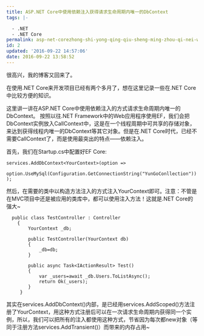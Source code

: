 ```yaml
---
title: ASP.NET Core中使用依赖注入获得请求生命周期内唯一的DbContext
tags: |-

  - .NET
  - .NET Core
permalink: asp-net-corezhong-shi-yong-qing-qiu-sheng-ming-zhou-qi-nei-wei-yi-de-dbcontext
id: 2
updated: '2016-09-22 14:57:06'
date: 2016-09-22 13:58:52
---
```


很高兴，我的博客又回来了。

在使用.NET Core来开发项目已经有两个多月了，想在这里记录一些在.NET Core中比较方便的知识。

这里讲一讲在ASP.NET Core中使用依赖注入的方式请求生命周期内唯一的DbContext。
按照以往.NET Framework中的Web应用程序使用EF，我们会把DbContext实例放入CallContext中，这是在一个线程周期中可共享的存储对象，来达到获得线程内唯一的DbContext等其它对象。但是在.NET Core时代，已经不需要CallContext了，而是使用最突出的特点——依赖注入。

首先，我们在Startup.cs中配置好EF Core:

```asp.net
services.AddDbContext<YourContext>(option =>
     option.UseMySql(Configuration.GetConnectionString("YunGoConllection"))
);
```
然后，在需要的类中以构造方法注入的方式注入YourContext即可。注意：不管是在MVC项目中还是被应用的类库中，都可以使用注入方法！这就是.NET Core的强大~

```asp.net
  public class TestController : Controller
    {
        YourContext _db;

        public TestController(YourContext db)
        {
            _db=db;
        }

        public async Task<IActionResult> Test()
        {
            var _users=await _db.Users.ToListAsync();
            return Ok(_users);
        }
     }
```

其实在services.AddDbContext()内部，是已经用services.AddScoped()方法注册了YourContext，用这种方式注册后可以在一次请求生命周期内获得同一个实例，所以，我们可以把所有的注入都使用这种方式，节省因为每次都new对象（等同于注册方法services.AddTransient()）而带来的内存占用~